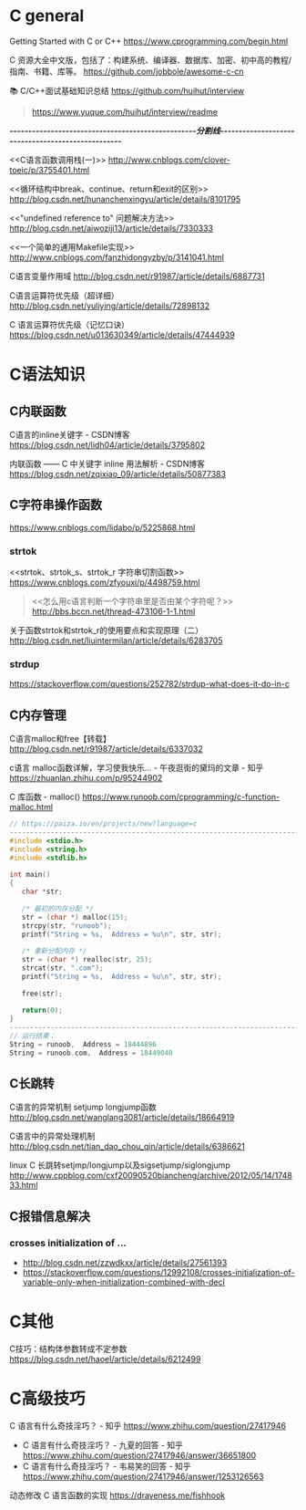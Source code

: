 
# C general 

Getting Started with C or C++ https://www.cprogramming.com/begin.html

C 资源大全中文版，包括了：构建系统、编译器、数据库、加密、初中高的教程/指南、书籍、库等。 https://github.com/jobbole/awesome-c-cn

📚 C/C++面试基础知识总结 https://github.com/huihut/interview
> https://www.yuque.com/huihut/interview/readme

***--------------------------------------------------分割线--------------------------------------------------***

<<C语言函数调用栈(一)>>
http://www.cnblogs.com/clover-toeic/p/3755401.html

<<循环结构中break、continue、return和exit的区别>>
http://blog.csdn.net/hunanchenxingyu/article/details/8101795

<<"undefined reference to" 问题解决方法>>
http://blog.csdn.net/aiwoziji13/article/details/7330333

<<一个简单的通用Makefile实现>>
http://www.cnblogs.com/fanzhidongyzby/p/3141041.html

C语言变量作用域
http://blog.csdn.net/r91987/article/details/6887731

C语言运算符优先级（超详细）
http://blog.csdn.net/yuliying/article/details/72898132

C 语言运算符优先级（记忆口诀） https://blog.csdn.net/u013630349/article/details/47444939



# C语法知识

## C内联函数
C语言的inline关键字 - CSDN博客
https://blog.csdn.net/lidh04/article/details/3795802

内联函数 —— C 中关键字 inline 用法解析 - CSDN博客
https://blog.csdn.net/zqixiao_09/article/details/50877383

## C字符串操作函数
https://www.cnblogs.com/lidabo/p/5225868.html

### strtok

<<strtok、strtok_s、strtok_r 字符串切割函数>>
https://www.cnblogs.com/zfyouxi/p/4498759.html
> <<怎么用c语言判断一个字符串里是否由某个字符呢？>> http://bbs.bccn.net/thread-473106-1-1.html

关于函数strtok和strtok_r的使用要点和实现原理（二）
http://blog.csdn.net/liuintermilan/article/details/6283705

### strdup

https://stackoverflow.com/questions/252782/strdup-what-does-it-do-in-c


## C内存管理

C语言malloc和free【转载】
http://blog.csdn.net/r91987/article/details/6337032

c语言 malloc函数详解，学习使我快乐... - 午夜逛街的黛玛的文章 - 知乎 https://zhuanlan.zhihu.com/p/95244902

C 库函数 - malloc() https://www.runoob.com/cprogramming/c-function-malloc.html
```c
// https://paiza.io/en/projects/new?language=c
----------------------------------------------------------------------------------------------------
#include <stdio.h>
#include <string.h>
#include <stdlib.h>
 
int main()
{
   char *str;
 
   /* 最初的内存分配 */
   str = (char *) malloc(15);
   strcpy(str, "runoob");
   printf("String = %s,  Address = %u\n", str, str);
 
   /* 重新分配内存 */
   str = (char *) realloc(str, 25);
   strcat(str, ".com");
   printf("String = %s,  Address = %u\n", str, str);
 
   free(str);
 
   return(0);
}
----------------------------------------------------------------------------------------------------
// 运行结果：
String = runoob,  Address = 18444896
String = runoob.com,  Address = 18449040
```

## C长跳转

C语言的异常机制 setjump longjump函数
http://blog.csdn.net/wanglang3081/article/details/18664919

C语言中的异常处理机制
http://blog.csdn.net/tian_dao_chou_qin/article/details/6386621

linux C 长跳转setjmp/longjump以及sigsetjump/siglongjump
http://www.cppblog.com/cxf20090520biancheng/archive/2012/05/14/174833.html


## C报错信息解决

### crosses initialization of ...

- http://blog.csdn.net/zzwdkxx/article/details/27561393
- https://stackoverflow.com/questions/12992108/crosses-initialization-of-variable-only-when-initialization-combined-with-decl

# C其他

C技巧：结构体参数转成不定参数 https://blog.csdn.net/haoel/article/details/6212499

# C高级技巧

C 语言有什么奇技淫巧？ - 知乎 https://www.zhihu.com/question/27417946
- C 语言有什么奇技淫巧？ - 九夏的回答 - 知乎 https://www.zhihu.com/question/27417946/answer/36651800
- C 语言有什么奇技淫巧？ - 韦易笑的回答 - 知乎 https://www.zhihu.com/question/27417946/answer/1253126563

动态修改 C 语言函数的实现 https://draveness.me/fishhook
